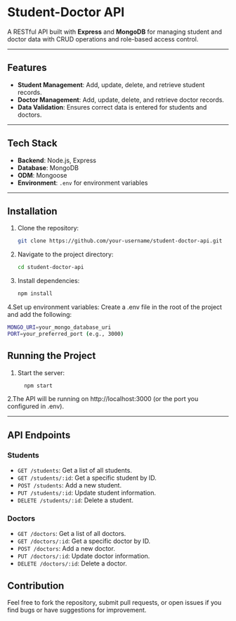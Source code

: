 # Student-Doctor API

A RESTful API built with **Express** and **MongoDB** for managing student and doctor data with CRUD operations and role-based access control.

---

## Features
- **Student Management**: Add, update, delete, and retrieve student records.
- **Doctor Management**: Add, update, delete, and retrieve doctor records.
- **Data Validation**: Ensures correct data is entered for students and doctors.

---

## Tech Stack
- **Backend**: Node.js, Express
- **Database**: MongoDB
- **ODM**: Mongoose
- **Environment**: `.env` for environment variables

---

## Installation

1. Clone the repository:
   ```bash
   git clone https://github.com/your-username/student-doctor-api.git
2. Navigate to the project directory:
    ```bash
    cd student-doctor-api
3. Install dependencies:
    ```bash
    npm install
4.Set up environment variables: Create a .env file in the root of the project and add the following:
   ```bash
   MONGO_URI=your_mongo_database_uri
   PORT=your_preferred_port (e.g., 3000)
```

## Running the Project
1. Start the server:
     ```bash
       npm start
2.The API will be running on http://localhost:3000 (or the port you configured in .env).

---

## API Endpoints

### **Students**
- `GET /students`: Get a list of all students.
- `GET /students/:id`: Get a specific student by ID.
- `POST /students`: Add a new student.
- `PUT /students/:id`: Update student information.
- `DELETE /students/:id`: Delete a student.

### **Doctors**
- `GET /doctors`: Get a list of all doctors.
- `GET /doctors/:id`: Get a specific doctor by ID.
- `POST /doctors`: Add a new doctor.
- `PUT /doctors/:id`: Update doctor information.
- `DELETE /doctors/:id`: Delete a doctor.

## Contribution

Feel free to fork the repository, submit pull requests, or open issues if you find bugs or have suggestions for improvement.

